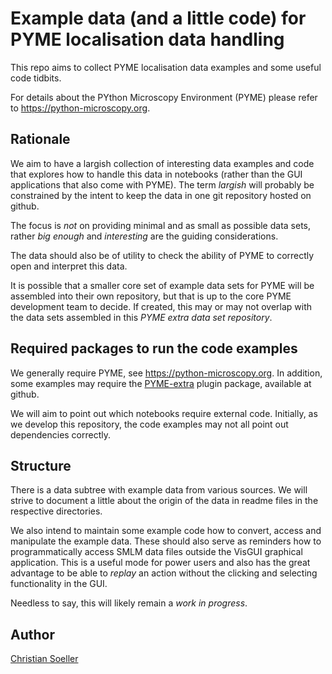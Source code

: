 # Example data (and a little code) for PYME localisation data handling

This repo aims to collect PYME localisation data examples and some useful
code tidbits.

For details about the PYthon Microscopy Environment (PYME) please
refer to <https://python-microscopy.org>.

## Rationale

We aim to have a largish collection of interesting data examples and
code that explores how to handle this data in notebooks (rather than
the GUI applications that also come with PYME). The term _largish_ will
probably be constrained by the intent to keep the data in one git
repository hosted on github.

The focus is _not_ on providing minimal and as small as possible data
sets, rather _big enough_ and _interesting_ are the guiding
considerations.

The data should also be of utility to check the ability of PYME to
correctly open and interpret this data.

It is possible that a smaller core set of example data sets for PYME will be
assembled into their own repository, but that is up to the core PYME
development team to decide. If created, this may or may not overlap
with the data sets assembled in this _PYME extra data set repository_.

## Required packages to run the code examples

We generally require PYME, see <https://python-microscopy.org>. In
addition, some examples may require the
[PYME-extra](https://github.com/csoeller/PYME-extra) plugin package,
available at github.

We will aim to point out which notebooks require external
code. Initially, as we develop this repository, the code examples may
not all point out dependencies correctly.

## Structure

There is a data subtree with example data from various sources. We
will strive to document a little about the origin of the data in
readme files in the respective directories.

We also intend to maintain some example code how to convert, access
and manipulate the example data. These should also serve as reminders
how to programmatically access SMLM data files outside the VisGUI
graphical application. This is a useful mode for power users and also
has the great advantage to be able to _replay_ an action without the
clicking and selecting functionality in the GUI. 

Needless to say, this will likely remain a _work in progress_.

## Author

[Christian Soeller](https://soellerlab.ex.ac.uk)
